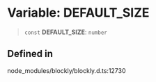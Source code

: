 # Variable: DEFAULT_SIZE

> `const` **DEFAULT_SIZE**: `number`

## Defined in

node_modules/blockly/blockly.d.ts:12730
